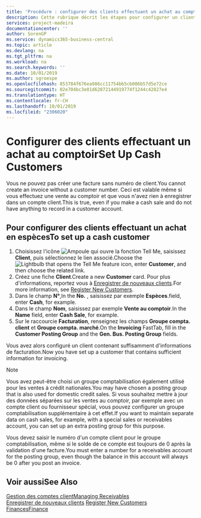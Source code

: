 ```yaml
---
title: 'Procédure : configurer des clients effectuant un achat au comptoir | Microsoft Docs'
description: Cette rubrique décrit les étapes pour configurer un client qui paie en espèces.
services: project-madeira
documentationcenter: ''
author: SorenGP
ms.service: dynamics365-business-central
ms.topic: article
ms.devlang: na
ms.tgt_pltfrm: na
ms.workload: na
ms.search.keywords: ''
ms.date: 10/01/2019
ms.author: sgroespe
ms.openlocfilehash: 853784f676ea986cc11754bb5cb006b57d5e72ce
ms.sourcegitcommit: 02e704bc3e01d62072144919774f1244c42827e4
ms.translationtype: HT
ms.contentlocale: fr-CH
ms.lasthandoff: 10/01/2019
ms.locfileid: "2306020"
---
```

# <a name="set-up-cash-customers"></a><span data-ttu-id="53a6f-103">Configurer des clients effectuant un achat au comptoir</span><span class="sxs-lookup"><span data-stu-id="53a6f-103">Set Up Cash Customers</span></span>
<span data-ttu-id="53a6f-104">Vous ne pouvez pas créer une facture sans numéro de client.</span><span class="sxs-lookup"><span data-stu-id="53a6f-104">You cannot create an invoice without a customer number.</span></span> <span data-ttu-id="53a6f-105">Ceci est valable même si vous effectuez une vente au comptoir et que vous n'avez rien à enregistrer dans un compte client.</span><span class="sxs-lookup"><span data-stu-id="53a6f-105">This is true, even if you make a cash sale and do not have anything to record in a customer account.</span></span>  

## <a name="to-set-up-a-cash-customer"></a><span data-ttu-id="53a6f-106">Pour configurer des clients effectuant un achat en espèces</span><span class="sxs-lookup"><span data-stu-id="53a6f-106">To set up a cash customer</span></span>  
1.  <span data-ttu-id="53a6f-107">Choisissez l'icône ![Ampoule qui ouvre la fonction Tell Me](media/ui-search/search_small.png "Dites-moi ce que vous voulez faire"), saisissez **Client**, puis sélectionnez le lien associé.</span><span class="sxs-lookup"><span data-stu-id="53a6f-107">Choose the ![Lightbulb that opens the Tell Me feature](media/ui-search/search_small.png "Tell me what you want to do") icon, enter **Customer**, and then choose the related link.</span></span>  
2.  <span data-ttu-id="53a6f-108">Créez une fiche **Client**.</span><span class="sxs-lookup"><span data-stu-id="53a6f-108">Create a new **Customer** card.</span></span> <span data-ttu-id="53a6f-109">Pour plus d'informations, reportez vous à [Enregistrer de nouveaux clients](sales-how-register-new-customers.md).</span><span class="sxs-lookup"><span data-stu-id="53a6f-109">For more information, see [Register New Customers](sales-how-register-new-customers.md).</span></span>
3.  <span data-ttu-id="53a6f-110">Dans le champ **N°**,</span><span class="sxs-lookup"><span data-stu-id="53a6f-110">In the **No.**</span></span> <span data-ttu-id="53a6f-111">, saisissez par exemple **Espèces**.</span><span class="sxs-lookup"><span data-stu-id="53a6f-111">field, enter **Cash**, for example.</span></span>  
4.  <span data-ttu-id="53a6f-112">Dans le champ **Nom**, saisissez par exemple **Vente au comptoir**.</span><span class="sxs-lookup"><span data-stu-id="53a6f-112">In the **Name** field, enter **Cash Sale**, for example.</span></span>  
5.  <span data-ttu-id="53a6f-113">Sur le raccourcie **Facturation**, renseignez les champs **Groupe compta. client** et **Groupe compta. marché**.</span><span class="sxs-lookup"><span data-stu-id="53a6f-113">On the **Invoicing** FastTab, fill in the **Customer Posting Group** and the **Gen. Bus. Posting Group** fields.</span></span>  

 <span data-ttu-id="53a6f-114">Vous avez alors configuré un client contenant suffisamment d'informations de facturation.</span><span class="sxs-lookup"><span data-stu-id="53a6f-114">Now you have set up a customer that contains sufficient information for invoicing.</span></span>  

> [!NOTE]  
>  <span data-ttu-id="53a6f-115">Vous avez peut-être choisi un groupe comptabilisation également utilisé pour les ventes à crédit nationales.</span><span class="sxs-lookup"><span data-stu-id="53a6f-115">You may have chosen a posting group that is also used for domestic credit sales.</span></span> <span data-ttu-id="53a6f-116">Si vous souhaitez mettre à jour des données séparées sur les ventes au comptoir, par exemple avec un compte client ou fournisseur spécial, vous pouvez configurer un groupe comptabilisation supplémentaire à cet effet.</span><span class="sxs-lookup"><span data-stu-id="53a6f-116">If you want to maintain separate data on cash sales, for example, with a special sales or receivables account, you can set up an extra posting group for this purpose.</span></span>  
>   
>  <span data-ttu-id="53a6f-117">Vous devez saisir le numéro d'un compte client pour le groupe comptabilisation, même si le solde de ce compte est toujours de 0 après la validation d'une facture.</span><span class="sxs-lookup"><span data-stu-id="53a6f-117">You must enter a number for a receivables account for the posting group, even though the balance in this account will always be 0 after you post an invoice.</span></span>  

## <a name="see-also"></a><span data-ttu-id="53a6f-118">Voir aussi</span><span class="sxs-lookup"><span data-stu-id="53a6f-118">See Also</span></span>
[<span data-ttu-id="53a6f-119">Gestion des comptes client</span><span class="sxs-lookup"><span data-stu-id="53a6f-119">Managing Receivables</span></span>](receivables-manage-receivables.md)  
<span data-ttu-id="53a6f-120">[Enregistrer de nouveaux clients](sales-how-register-new-customers.md)  </span><span class="sxs-lookup"><span data-stu-id="53a6f-120">[Register New Customers](sales-how-register-new-customers.md)  </span></span>  
[<span data-ttu-id="53a6f-121">Finances</span><span class="sxs-lookup"><span data-stu-id="53a6f-121">Finance</span></span>](finance.md)  

